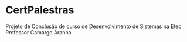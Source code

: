 # CertPalestras
Projeto de Conclusão de curso de Desenvolvimento de Sistemas na Etec Professor Camargo Aranha
